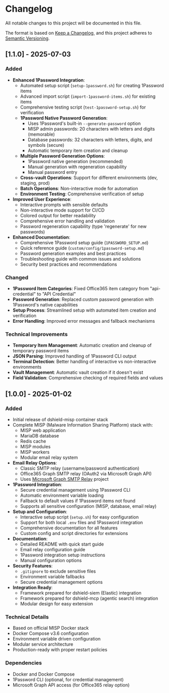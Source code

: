 # Changelog

All notable changes to this project will be documented in this file.

The format is based on [Keep a Changelog](https://keepachangelog.com/en/1.0.0/),
and this project adheres to [Semantic Versioning](https://semver.org/spec/v2.0.0.html).

## [1.1.0] - 2025-07-03

### Added
- **Enhanced 1Password Integration**:
  - Automated setup script (`setup-1password.sh`) for creating 1Password items
  - Advanced import script (`import-1password-items.sh`) for existing items
  - Comprehensive testing script (`test-1password-setup.sh`) for verification
  - **1Password Native Password Generation**:
    - Uses 1Password's built-in `--generate-password` option
    - MISP admin passwords: 20 characters with letters and digits (memorable)
    - Database passwords: 32 characters with letters, digits, and symbols (secure)
    - Automatic temporary item creation and cleanup
  - **Multiple Password Generation Options**:
    - 1Password native generation (recommended)
    - Manual generation with regeneration capability
    - Manual password entry
  - **Cross-vault Operations**: Support for different environments (dev, staging, prod)
  - **Batch Operations**: Non-interactive mode for automation
  - **Environment Testing**: Comprehensive verification of setup
- **Improved User Experience**:
  - Interactive prompts with sensible defaults
  - Non-interactive mode support for CI/CD
  - Colored output for better readability
  - Comprehensive error handling and validation
  - Password regeneration capability (type 'regenerate' for new passwords)
- **Enhanced Documentation**:
  - Comprehensive 1Password setup guide (`1PASSWORD_SETUP.md`)
  - Quick reference guide (`custom/config/1password-setup.md`)
  - Password generation examples and best practices
  - Troubleshooting guide with common issues and solutions
  - Security best practices and recommendations

### Changed
- **1Password Item Categories**: Fixed Office365 item category from "api-credential" to "API Credential"
- **Password Generation**: Replaced custom password generation with 1Password's native capabilities
- **Setup Process**: Streamlined setup with automated item creation and verification
- **Error Handling**: Improved error messages and fallback mechanisms

### Technical Improvements
- **Temporary Item Management**: Automatic creation and cleanup of temporary password items
- **JSON Parsing**: Improved handling of 1Password CLI output
- **Terminal Detection**: Better handling of interactive vs non-interactive environments
- **Vault Management**: Automatic vault creation if it doesn't exist
- **Field Validation**: Comprehensive checking of required fields and values

## [1.0.0] - 2025-01-02

### Added
- Initial release of dshield-misp container stack
- Complete MISP (Malware Information Sharing Platform) stack with:
  - MISP web application
  - MariaDB database
  - Redis cache
  - MISP modules
  - MISP workers
  - Modular email relay system
- **Email Relay Options**:
  - Classic SMTP relay (username/password authentication)
  - Office365 Graph SMTP relay (OAuth2 via Microsoft Graph API)
  - Uses [Microsoft Graph SMTP Relay](https://github.com/ggpwnkthx/Microsoft-Graph-SMTP-Relay) project
- **1Password Integration**:
  - Secure credential management using 1Password CLI
  - Automatic environment variable loading
  - Fallback to default values if 1Password items not found
  - Supports all sensitive configuration (MISP, database, email relay)
- **Setup and Configuration**:
  - Interactive setup script (`setup.sh`) for easy configuration
  - Support for both local `.env` files and 1Password integration
  - Comprehensive documentation for all features
  - Custom config and script directories for extensions
- **Documentation**:
  - Detailed README with quick start guide
  - Email relay configuration guide
  - 1Password integration setup instructions
  - Manual configuration options
- **Security Features**:
  - `.gitignore` to exclude sensitive files
  - Environment variable fallbacks
  - Secure credential management options
- **Integration Ready**:
  - Framework prepared for dshield-siem (Elastic) integration
  - Framework prepared for dshield-mcp (agentic search) integration
  - Modular design for easy extension

### Technical Details
- Based on official MISP Docker stack
- Docker Compose v3.6 configuration
- Environment variable driven configuration
- Modular service architecture
- Production-ready with proper restart policies

### Dependencies
- Docker and Docker Compose
- 1Password CLI (optional, for credential management)
- Microsoft Graph API access (for Office365 relay option) 